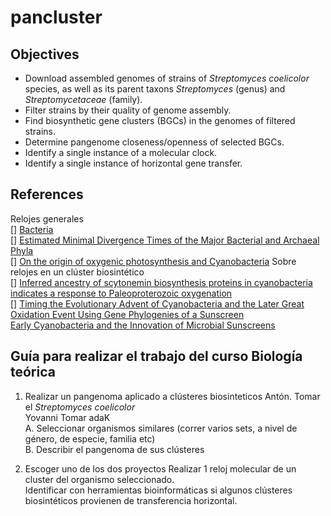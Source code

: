 # pancluster

## Objectives

- Download assembled genomes of strains of *Streptomyces coelicolor* species, as well as its parent taxons *Streptomyces* (genus) and *Streptomycetaceae* (family).
- Filter strains by their quality of genome assembly.
- Find biosynthetic gene clusters (BGCs) in the genomes of filtered strains.
- Determine pangenome closeness/openness of selected BGCs.
- Identify a single instance of a molecular clock.
- Identify a single instance of horizontal gene transfer.

## References
Relojes generales  
[] [Bacteria](https://bmcecolevol.biomedcentral.com/articles/10.1186/1471-2148-4-44)  
[] [Estimated Minimal Divergence Times of the Major Bacterial and Archaeal Phyla](https://sci-hub.se/https://doi.org/10.1080/01490450303891)  
[] [On the origin of oxygenic photosynthesis and Cyanobacteria](https://nph.onlinelibrary.wiley.com/doi/10.1111/nph.16249)
Sobre relojes en un clúster biosintético   
[] [Inferred ancestry of scytonemin biosynthesis proteins in cyanobacteria indicates a response to Paleoproterozoic oxygenation](https://www.ncbi.nlm.nih.gov/pmc/articles/PMC9796282/)  
[] [Timing the Evolutionary Advent of Cyanobacteria and the Later Great Oxidation Event Using Gene Phylogenies of a Sunscreen](https://journals.asm.org/doi/10.1128/mBio.00561-19)  
[Early Cyanobacteria and the Innovation of Microbial Sunscreens](https://journals.asm.org/doi/pdf/10.1128/mBio.01262-19)  

## Guía para realizar el trabajo del curso Biología teórica  
1. Realizar un pangenoma aplicado a clústeres biosinteticos
 Antón.  Tomar el _Streptomyces coelicolor_  
 Yovanni Tomar adaK  
 A. Seleccionar organismos similares (correr varios sets, a nivel de género, de especie, familia etc)   
 B. Describir el pangenoma de sus clústeres   

2. Escoger uno de los dos proyectos 
  Realizar 1 reloj molecular de un cluster del organismo seleccionado.  
  Identificar con herramientas bioinformáticas si algunos clústeres biosintéticos provienen de transferencia horizontal.  
  
